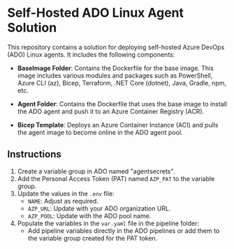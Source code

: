 # Self-Hosted ADO Linux Agent Solution

This repository contains a solution for deploying self-hosted Azure DevOps (ADO) Linux agents. It includes the following components:

- **BaseImage Folder**: Contains the Dockerfile for the base image. This image includes various modules and packages such as PowerShell, Azure CLI (az), Bicep, Terraform, .NET Core (dotnet), Java, Gradle, npm, etc.

- **Agent Folder**: Contains the Dockerfile that uses the base image to install the ADO agent and push it to an Azure Container Registry (ACR).

- **Bicep Template**: Deploys an Azure Container Instance (ACI) and pulls the agent image to become online in the ADO agent pool.

## Instructions

1. Create a variable group in ADO named "agentsecrets".
2. Add the Personal Access Token (PAT) named `AZP_PAT` to the variable group.
3. Update the values in the `.env` file:
    - `NAME`: Adjust as required.
    - `AZP_URL`: Update with your ADO organization URL.
    - `AZP_POOL`: Update with the ADO pool name.
4. Populate the variables in the `var.yaml` file in the pipeline folder:
    - Add pipeline variables directly in the ADO pipelines or add them to the variable group created for the PAT token.

